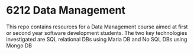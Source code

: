 # 6212 Data Management

This repo contains resources for a Data Management course aimed at first or second year software development students.
The two key technologies investigated are SQL relational DBs using Maria DB and No SQL DBs using Mongo DB
